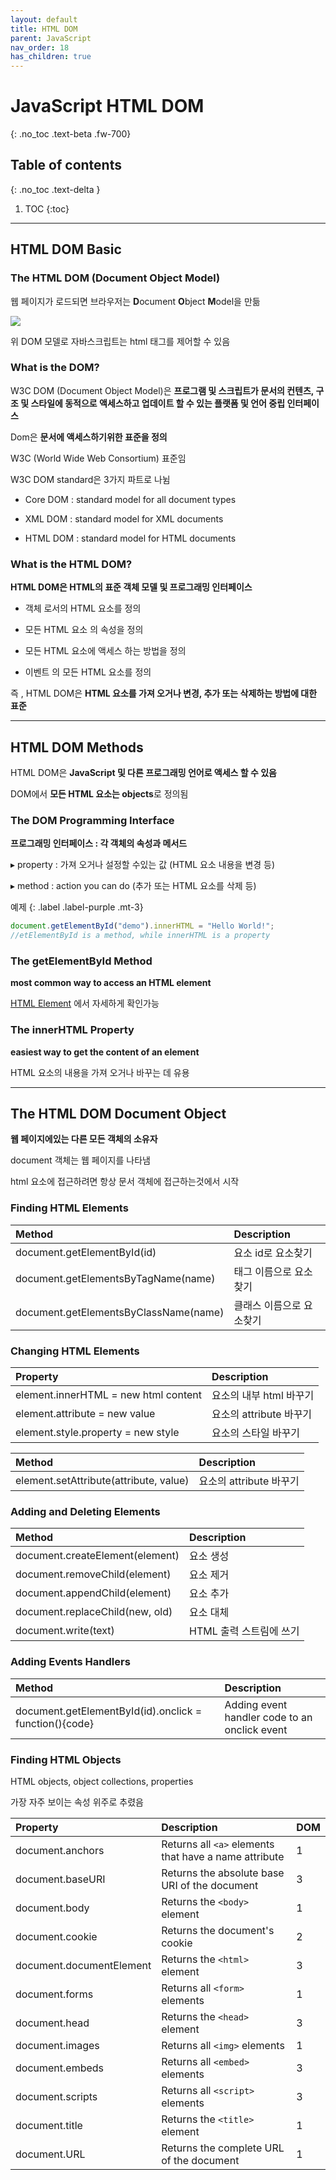 ```yaml
---
layout: default
title: HTML DOM
parent: JavaScript
nav_order: 18
has_children: true
---
```


# JavaScript HTML DOM
{: .no_toc .text-beta .fw-700}

## Table of contents
{: .no_toc .text-delta }

1. TOC
{:toc}

---

## HTML DOM Basic

### The HTML DOM (Document Object Model)

웹 페이지가 로드되면 브라우저는 **D**ocument **O**bject **M**odel을 만듦

![](https://www.w3schools.com/js/pic_htmltree.gif)

위 DOM 모델로 자바스크립트는 html 태그를 제어할 수 있음

### What is the DOM?

W3C DOM (Document Object Model)은 **프로그램 및 스크립트가 문서의 컨텐츠, 구조 및 스타일에 동적으로 액세스하고 업데이트 할 수 있는 플랫폼 및 언어 중립 인터페이스**

Dom은 **문서에 액세스하기위한 표준을 정의**

W3C (World Wide Web Consortium) 표준임

W3C DOM standard은 3가지 파트로 나뉨

* Core DOM : standard model for all document types

* XML DOM : standard model for XML documents

* HTML DOM : standard model for HTML documents


### What is the HTML DOM?

**HTML DOM은 HTML의 표준 객체 모델 및 프로그래밍 인터페이스**

* 객체 로서의 HTML 요소를 정의

* 모든 HTML 요소 의 속성을 정의

* 모든 HTML 요소에 액세스 하는 방법을 정의

* 이벤트 의 모든 HTML 요소를 정의

즉 , HTML DOM은 **HTML 요소를 가져 오거나 변경, 추가 또는 삭제하는 방법에 대한 표준**

---

## HTML DOM Methods

HTML DOM은 **JavaScript 및 다른 프로그래밍 언어로 액세스 할 수 있음**

DOM에서 **모든 HTML 요소는 objects**로 정의됨

### The DOM Programming Interface

**프로그래밍 인터페이스 : 각 객체의 속성과 메서드**

&#9656; property : 가져 오거나 설정할 수있는 값 (HTML 요소 내용을 변경 등)

&#9656; method : action you can do (추가 또는 HTML 요소를 삭제 등) 

예제
{: .label .label-purple .mt-3}
```js
document.getElementById("demo").innerHTML = "Hello World!";
//etElementById is a method, while innerHTML is a property
```

### The getElementById Method

**most common way to access an HTML element**

[HTML Element]() 에서 자세하게 확인가능

### The innerHTML Property

**easiest way to get the content of an element**

HTML 요소의 내용을 가져 오거나 바꾸는 데 유용

---

## The HTML DOM Document Object

**웹 페이지에있는 다른 모든 객체의 소유자**

document 객체는 웹 페이지를 나타냄

html 요소에 접근하려면 항상 문서 객체에 접근하는것에서 시작

### Finding HTML Elements

| Method                                  | Description            |
|:----------------------------------------|:-----------------------|
| document.getElementById(id)	          | 요소 id로 요소찾기       |
| document.getElementsByTagName(name)	  | 태그 이름으로 요소찾기    | 
| document.getElementsByClassName(name)	  | 클래스 이름으로 요소찾기   |

### Changing HTML Elements

| Property                                | Description            |
|:----------------------------------------|:-----------------------|
| element.innerHTML =  new html content	  | 요소의 내부 html 바꾸기   |
| element.attribute = new value	          | 요소의 attribute 바꾸기  | 
| element.style.property = new style	  | 요소의 스타일 바꾸기      |

| Method                                  | Description            |
|:----------------------------------------|:-----------------------|
| element.setAttribute(attribute, value)  | 요소의 attribute 바꾸기  |

### Adding and Deleting Elements

| Method                                  | Description            |
|:----------------------------------------|:-----------------------|
| document.createElement(element)	      | 요소 생성                |
| document.removeChild(element)	          | 요소 제거                | 
| document.appendChild(element)           | 요소 추가                |
| document.replaceChild(new, old)         | 요소 대체                |
| document.write(text)                    | HTML 출력 스트림에 쓰기   |

### Adding Events Handlers

| Method                                                  | Description                                     |
|:--------------------------------------------------------|:------------------------------------------------|
| document.getElementById(id).onclick = function(){code}  | Adding event handler code to an onclick event   |

### Finding HTML Objects

HTML objects, object collections, properties

가장 자주 보이는 속성 위주로 추렸음

| Property                   | Description                                          | DOM|
|:---------------------------|:-----------------------------------------------------|:---|
| document.anchors           | Returns all `<a>` elements that have a name attribute| 1  |
| document.baseURI	         | Returns the absolute base URI of the document        | 3  |
| document.body              | Returns the `<body>` element                         | 1  |
| document.cookie            | Returns the document's cookie                        | 2  |
| document.documentElement   | Returns the `<html>` element                         | 3  |
| document.forms	         | Returns all `<form>` elements                        | 1  |
| document.head              | Returns the `<head>` element                         | 3  |
| document.images	         | Returns all `<img>` elements                         | 1  |
| document.embeds	         | Returns all `<embed>` elements                       | 3  |
| document.scripts	         | Returns all `<script>` elements                      | 3  |
| document.title	         | Returns the `<title>` element                        | 1  |
| document.URL	             | Returns the complete URL of the document             | 1  |

